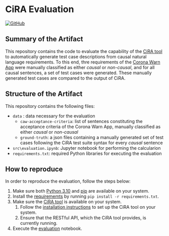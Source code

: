 # CiRA Evaluation

[![GitHub](https://img.shields.io/github/license/JulianFrattini/cira-eval)](./LICENSE)

## Summary of the Artifact

This repository contains the code to evaluate the capability of the [CiRA tool](https://github.com/JulianFrattini/cira) to automatically generate test case descriptions from causal natural language requirements. To this end, thre requirements of the [Corona Warn App](https://github.com/corona-warn-app/cwa-documentation/blob/main/scoping_document.md) were manually classified as either *causal* or *non-causal*, and for all causal sentences, a set of test cases were generated. These manually generated test cases are compared to the output of CiRA.

## Structure of the Artifact

This repository contains the following files:

* `data` : data necessary for the evaluation
  * `caw-acceptance-criteria`: list of sentences constituting the acceptance criteria of the Corona Warn App, manually classified as either *causal* or *non-causal*
  * `ground-truth`: a json files containing a manually generated set of test cases following the CiRA test suite syntax for every *causal* sentence
* `src\evaluation.ipynb`: Jupyter notebook for performing the calcularion
* `requirements.txt`: required Python libraries for executing the evaluation

## How to reproduce

In order to reproduce the evaluation, follow the steps below:

1. Make sure both [Python 3.10](https://www.python.org/downloads/release/python-3100/) and [pip](https://pypi.org/project/pip/) are available on your system.
2. Install the [requirememts](./requirements.txt) by running `pip install -r requirements.txt`.
3. Make sure the [CiRA tool](https://github.com/JulianFrattini/cira) is available on your system.
    1. Follow the [installation instructions](https://github.com/JulianFrattini/cira/blob/main/README.md) to set up the CiRA tool on your system.
    2. Ensure that the RESTful API, which the CiRA tool provides, is currently running.
4. Execute the [evaluation](./src/evaluation.ipynb) notebook.